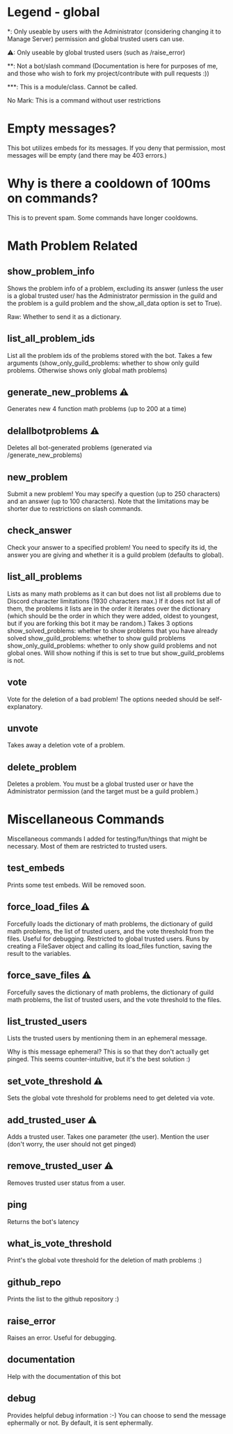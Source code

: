 <!This file is dynamically generated from documentation.json. If you want to contribute/this is your fork, edit that instead :)>
# Legend - global
        
*: Only useable by users with the Administrator (considering changing it to Manage Server) permission and global trusted users can use.

⚠: Only useable by global trusted users (such as /raise_error)

**: Not a bot/slash command (Documentation is here for purposes of me, and those who wish to fork my project/contribute with pull requests :))

***: This is a module/class. Cannot be called.

No Mark: This is a command without user restrictions
# Empty messages?
This bot  utilizes embeds for its messages. If you deny that permission, most messages will be empty (and there may be 403 errors.)

# Why is there a cooldown of 100ms on commands?
This is to prevent spam. Some commands have longer cooldowns.
# Math Problem Related


## show_problem_info
Shows the problem info of a problem, excluding its answer (unless the user is a global trusted user/ has the Administrator permission in the guild and the problem is a guild problem  and the show_all_data option is set to True).

Raw: Whether to send it as a dictionary.


## list_all_problem_ids
List all the problem ids of the problems stored with the bot. Takes a few arguments (show_only_guild_problems: whether to show only guild problems. Otherwise shows only global math problems)
## generate_new_problems ⚠
Generates new 4 function math problems (up to 200 at a time)
## delallbotproblems ⚠

Deletes all bot-generated problems (generated via /generate_new_problems)

## new_problem

Submit a new problem! You may specify a question (up to 250 characters) and an answer (up to 100 characters). Note that the limitations may be shorter due to restrictions on slash commands.


## check_answer
Check your answer to a specified problem! You need to specify its id, the answer you are giving and whether it is a guild problem (defaults to global).
## list_all_problems
Lists as many math problems as it can but does not list all problems due to Discord character limitations (1930 characters max.) If it does not list all of them, the problems it lists are in the order it iterates over the dictionary (which should be the order in which they were added, oldest to youngest, but if you are forking this bot it may be random.)
Takes 3 options
show_solved_problems: whether to show problems that you have already solved
show_guild_problems: whether to show guild problems
show_only_guild_problems: whether to only show guild problems and not global ones. Will show nothing if this is set to true but show_guild_problems is not.
## vote
Vote for the deletion of a bad problem!
The options needed should be self-explanatory.
## unvote
Takes away a deletion vote of a problem.
## delete_problem
Deletes a problem. You must be a global trusted user or have the Administrator permission (and the target must be a guild problem.)
# Miscellaneous Commands


Miscellaneous commands I added for testing/fun/things that might be necessary. Most of them are restricted to trusted users.

## test_embeds
Prints some test embeds. Will be removed soon.
## force_load_files ⚠
Forcefully loads the dictionary of math problems, the dictionary of guild math problems, the list of trusted users, and the vote threshold from the files. Useful for debugging. Restricted to global trusted users. Runs by creating a FileSaver object and calling its load_files function, saving the result to the variables.
## force_save_files ⚠
Forcefully saves the dictionary of math problems, the dictionary of guild math problems, the list of trusted users, and the vote threshold to the files.
## list_trusted_users
Lists the trusted users by mentioning them in an ephemeral message.

Why is this message ephemeral? This is so that they don't actually get pinged. This seems counter-intuitive, but it's the best solution :)
## set_vote_threshold ⚠
Sets the global vote threshold for problems need to get deleted via vote.
## add_trusted_user ⚠
Adds a trusted user. Takes one parameter (the user). Mention the user (don't worry, the user should not get pinged)
## remove_trusted_user ⚠
Removes trusted user status from a user.
## ping
Returns the bot's latency
## what_is_vote_threshold
Print's the global vote threshold for the deletion of math problems :)
## github_repo
Prints the list to the github repository :)
## raise_error
Raises an error. Useful for debugging.
## documentation
Help with the documentation of this bot
## debug
Provides helpful debug information :-) You can choose to send the message ephermally or not. By default, it is sent ephermally.
